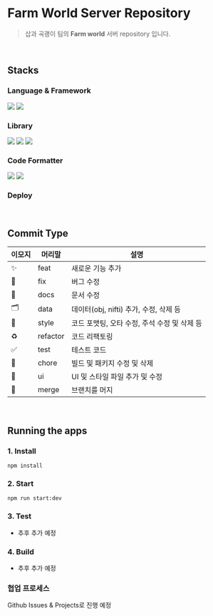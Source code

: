 # Farm World Server Repository

> 삽과 곡괭이 팀의 <strong>Farm world</strong> 서버 repository 입니다.

<br />

## Stacks

### Language & Framework

<img src="https://img.shields.io/badge/typescript-3178C6?style=for-the-badge&logo=typescript&logoColor=white"> <img src="https://img.shields.io/badge/nestjs-E0234E?style=for-the-badge&logo=nestjs&logoColor=white">

### Library

<img src="https://img.shields.io/badge/TypeORM-3766AB?style=for-the-badge&logo=TypeORM&logoColor=white">
<img src="https://img.shields.io/badge/Passport-34E27A?style=for-the-badge&logo=Passport&logoColor=white">
<img src="https://img.shields.io/badge/swagger-85EA2D?style=for-the-badge&logo=swagger&logoColor=black">

### Code Formatter

<img src="https://img.shields.io/badge/Prettier-F7B93E?style=for-the-badge&logo=Prettier&logoColor=black"> <img src="https://img.shields.io/badge/Eslint-4B32C3?style=for-the-badge&logo=Eslint&logoColor=white"> 

### Deploy

<br>

## Commit Type

| 이모지 | 머리말   | 설명                                         |
| ------ | -------- | -------------------------------------------- |
| ✨     | feat     | 새로운 기능 추가                             |
| 🔧     | fix      | 버그 수정                                    |
| 📝     | docs     | 문서 수정                                    |
| 🗂️     | data     | 데이터(obj, nifti) 추가, 수정, 삭제 등       |
| 🎨     | style    | 코드 포맷팅, 오타 수정, 주석 수정 및 삭제 등 |
| ♻️     | refactor | 코드 리팩토링                                |
| ✅     | test     | 테스트 코드                                  |
| 💬     | chore    | 빌드 및 패키지 수정 및 삭제                  |
| 🌈     | ui       | UI 및 스타일 파일 추가 및 수정               |
| 🔀     | merge    | 브랜치를 머지                                | <br /> |

<br>

## Running the apps

### 1. Install

`npm install`

### 2. Start

`npm run start:dev`

### 3. Test

- 추후 추가 예정

### 4. Build

- 추후 추가 예정

### 협업 프로세스

Github Issues & Projects로 진행 예정
